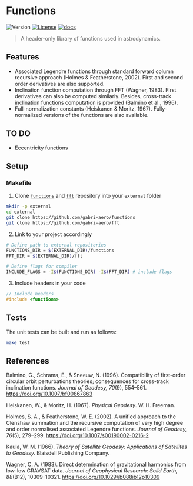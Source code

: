 # Functions

![Version](https://img.shields.io/badge/version-0.0.1-blue.svg)
[![License](https://img.shields.io/badge/license-MIT-green.svg)](https://github.com/gabri-aero/fft/blob/main/LICENSE)
[![docs](https://img.shields.io/badge/Doxygen-Documentation-5A7BA7?logo=doxygen&logoColor=white&style=flat)](https://gabri-aero.github.io/functions/)

> A header-only library of functions used in astrodynamics.

## Features
- Associated Legendre functions through standard forward column recursive approach (Holmes & Featherstone, 2002). First and second order derivatives are also supported.
- Inclination function computation through FFT (Wagner, 1983). First derivatives can also be computed similarly. Besides, cross-track inclination functions computation is provided (Balmino et al., 1996).
- Full-normalization constants (Heiskanen & Moritz, 1967). Fully-normalized versions of the functions are also available.

## TO DO
- Eccentricity functions

## Setup

### Makefile

1. Clone [`functions`](https://github.com/gabri-aero/functions) and [`fft`](https://github.com/gabri-aero/fft) repository into your `external` folder
```sh
mkdir -p external
cd external
git clone https://github.com/gabri-aero/functions
git clone https://github.com/gabri-aero/fft
```
2. Link to your project accordingly
```sh
# Define path to external repositories
FUNCTIONS_DIR = $(EXTERNAL_DIR)/functions
FFT_DIR = $(EXTERNAL_DIR)/fft

# Define flags for compiler
INCLUDE_FLAGS = -I$(FUNCTIONS_DIR) -I$(FFT_DIR) # include flags
```

3. Include headers in your code
```cpp
// Include headers
#include <functions>
```

## Tests
The unit tests can be built and run as follows:
```sh
make test
```

## References

Balmino, G., Schrama, E., & Sneeuw, N. (1996). Compatibility of first-order circular orbit perturbations theories; consequences for cross-track inclination functions. _Journal of Geodesy, 70_(9), 554–561. https://doi.org/10.1007/bf00867863

Heiskanen, W., & Moritz, H. (1967). _Physical Geodesy_. W. H. Freeman.  

Holmes, S. A., & Featherstone, W. E. (2002). A unified approach to the Clenshaw summation and the recursive computation of very high degree and order normalised associated Legendre functions. _Journal of Geodesy, 76_(5), 279–299. https://doi.org/10.1007/s00190002-0216-2

Kaula, W. M. (1966). _Theory of Satellite Geodesy: Applications of Satellites to Geodesy._ Blaisdell Publishing Company.

Wagner, C. A. (1983). Direct determination of gravitational harmonics from low-low GRAVSAT data. _Journal of Geophysical Research: Solid Earth, 88_(B12), 10309–10321. https://doi.org/10.1029/jb088ib12p10309
